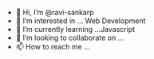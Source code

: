 - 👋 Hi, I’m @ravi-sankarp
- 👀 I’m interested in ... Web Development
- 🌱 I’m currently learning ...Javascript
- 💞️ I’m looking to collaborate on ...
- 📫 How to reach me ...

<!---
ravi-sankarp/ravi-sankarp is a ✨ special ✨ repository because its `README.md` (this file) appears on your GitHub profile.
You can click the Preview link to take a look at your changes.
--->
